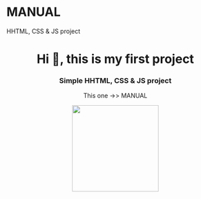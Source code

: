 # MANUAL
HHTML, CSS &amp; JS project
<h1 align="center">Hi 👋, this is my first project</h1>
<h3 align="center">Simple HHTML, CSS & JS project</h3>
<p align="center"><a href="https://www.figma.com/file/heL3QfS9eaU7Cv6ovCHL91/MANUAL?node-id=0%3A1"></a>This one ->> MANUAL</p>
<p align="center">
  <img src="https://media.giphy.com/media/ix8dIWbEovToc/giphy.gif" width="200px"/>
</p>
